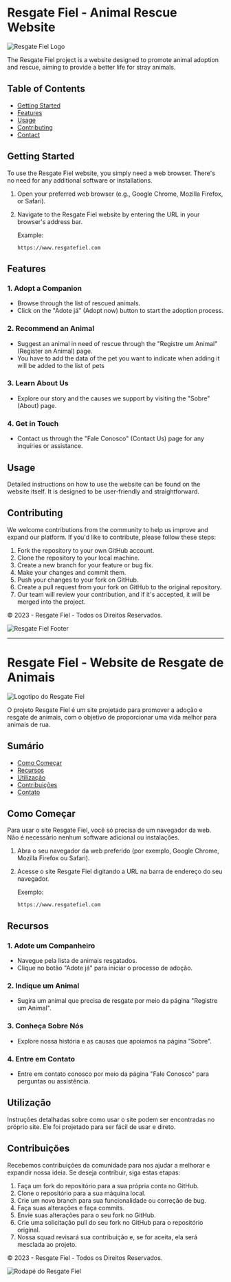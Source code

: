 # Resgate Fiel - Animal Rescue Website

![Resgate Fiel Logo](<img width="76" alt="image" src="https://github.com/JonasLeiteProgramador/ResgateFiel/assets/139612792/7570370d-217e-49bf-92b3-bf9c4d50b149">
)

The Resgate Fiel project is a website designed to promote animal adoption and rescue, aiming to provide a better life for stray animals.

## Table of Contents
- [Getting Started](#getting-started)
- [Features](#features)
- [Usage](#usage)
- [Contributing](#contributing)
- [Contact](#contact)

## Getting Started

To use the Resgate Fiel website, you simply need a web browser. There's no need for any additional software or installations.

1. Open your preferred web browser (e.g., Google Chrome, Mozilla Firefox, or Safari).
2. Navigate to the Resgate Fiel website by entering the URL in your browser's address bar.

    Example:
    ```plaintext
    https://www.resgatefiel.com
    ```

## Features

### 1. Adopt a Companion

- Browse through the list of rescued animals.
- Click on the "Adote já" (Adopt now) button to start the adoption process.

### 2. Recommend an Animal

- Suggest an animal in need of rescue through the "Registre um Animal" (Register an Animal) page.
- You have to add the data of the pet you want to indicate when adding it will be added to the list of pets

### 3. Learn About Us

- Explore our story and the causes we support by visiting the "Sobre" (About) page.

### 4. Get in Touch

- Contact us through the "Fale Conosco" (Contact Us) page for any inquiries or assistance.

## Usage

Detailed instructions on how to use the website can be found on the website itself. It is designed to be user-friendly and straightforward.

## Contributing

We welcome contributions from the community to help us improve and expand our platform. If you'd like to contribute, please follow these steps:

1. Fork the repository to your own GitHub account.
2. Clone the repository to your local machine.
3. Create a new branch for your feature or bug fix.
4. Make your changes and commit them.
5. Push your changes to your fork on GitHub.
6. Create a pull request from your fork on GitHub to the original repository.
7. Our team will review your contribution, and if it's accepted, it will be merged into the project.



&copy; 2023 - Resgate Fiel - Todos os Direitos Reservados.

![Resgate Fiel Footer](<img width="339" alt="image" src="https://github.com/JonasLeiteProgramador/ResgateFiel/assets/139612792/419c4847-4ed1-4ef6-8b92-7628c8e1f186">
)

-----------------------------------------------------------------------------------------------------------------------------------------------------------------------
# Resgate Fiel - Website de Resgate de Animais

![Logotipo do Resgate Fiel](<img width="73" alt="image" src="https://github.com/JonasLeiteProgramador/ResgateFiel/assets/139612792/7cd527c9-78d9-44a2-bd3e-27fbcf922e57">
)

O projeto Resgate Fiel é um site projetado para promover a adoção e resgate de animais, com o objetivo de proporcionar uma vida melhor para animais de rua.

## Sumário
- [Como Começar](#como-começar)
- [Recursos](#recursos)
- [Utilização](#utilização)
- [Contribuições](#contribuições)
- [Contato](#contato)

## Como Começar

Para usar o site Resgate Fiel, você só precisa de um navegador da web. Não é necessário nenhum software adicional ou instalações.

1. Abra o seu navegador da web preferido (por exemplo, Google Chrome, Mozilla Firefox ou Safari).
2. Acesse o site Resgate Fiel digitando a URL na barra de endereço do seu navegador.

    Exemplo:
    ```plaintext
    https://www.resgatefiel.com
    ```

## Recursos

### 1. Adote um Companheiro

- Navegue pela lista de animais resgatados.
- Clique no botão "Adote já" para iniciar o processo de adoção.

### 2. Indique um Animal

- Sugira um animal que precisa de resgate por meio da página "Registre um Animal".

### 3. Conheça Sobre Nós

- Explore nossa história e as causas que apoiamos na página "Sobre".

### 4. Entre em Contato

- Entre em contato conosco por meio da página "Fale Conosco" para perguntas ou assistência.

## Utilização

Instruções detalhadas sobre como usar o site podem ser encontradas no próprio site. Ele foi projetado para ser fácil de usar e direto.

## Contribuições

Recebemos contribuições da comunidade para nos ajudar a melhorar e expandir nossa ideia. Se deseja contribuir, siga estas etapas:

1. Faça um fork do repositório para a sua própria conta no GitHub.
2. Clone o repositório para a sua máquina local.
3. Crie um novo branch para sua funcionalidade ou correção de bug.
4. Faça suas alterações e faça commits.
5. Envie suas alterações para o seu fork no GitHub.
6. Crie uma solicitação pull do seu fork no GitHub para o repositório original.
7. Nossa squad revisará sua contribuição e, se for aceita, ela será mesclada ao projeto.


&copy; 2023 - Resgate Fiel - Todos os Direitos Reservados.

![Rodapé do Resgate Fiel](<img width="330" alt="image" src="https://github.com/JonasLeiteProgramador/ResgateFiel/assets/139612792/802283e7-214f-4cd2-af08-4037aace5e54">
)
